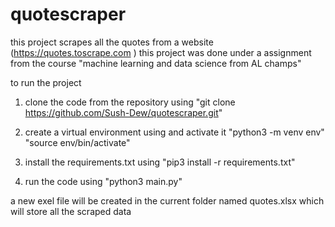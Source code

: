 # quotescraper
this project scrapes all the quotes from a website (https://quotes.toscrape.com )
this project was done under a assignment from the course "machine learning and data science from AL champs"

to run the project 

1. clone the code from the repository
    using "git clone https://github.com/Sush-Dew/quotescraper.git"

2. create a virtual environment using and activate it
    "python3 -m venv env"
    "source env/bin/activate"

3. install the requirements.txt using 
    "pip3 install -r requirements.txt"

4. run the code using
    "python3 main.py"

a new exel file will be created in the current folder named quotes.xlsx which will store all the scraped data